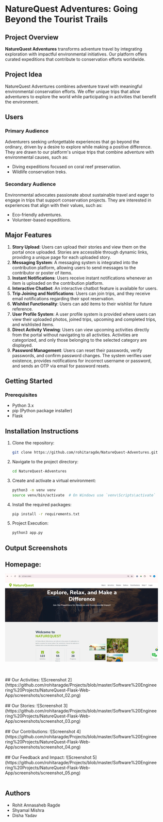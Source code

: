 # NatureQuest Adventures: Going Beyond the Tourist Trails

## Project Overview
**NatureQuest Adventures** transforms adventure travel by integrating exploration with impactful environmental initiatives. Our platform offers curated expeditions that contribute to conservation efforts worldwide.

## Project Idea
NatureQuest Adventures combines adventure travel with meaningful environmental conservation efforts. We offer unique trips that allow adventurers to explore the world while participating in activities that benefit the environment.

## Users
### Primary Audience
Adventurers seeking unforgettable experiences that go beyond the ordinary, driven by a desire to explore while making a positive difference. They are drawn to our platform's unique trips that combine adventure with environmental causes, such as:
- Diving expeditions focused on coral reef preservation.
- Wildlife conservation treks.

### Secondary Audience
Environmental advocates passionate about sustainable travel and eager to engage in trips that support conservation projects. They are interested in experiences that align with their values, such as:
- Eco-friendly adventures.
- Volunteer-based expeditions.

## Major Features
1. **Story Upload**: Users can upload their stories and view them on the portal once uploaded. Stories are accessible through dynamic links, providing a unique page for each uploaded story.
2. **Messaging System**: A messaging system is integrated into the contribution platform, allowing users to send messages to the contributor or poster of items.
3. **Instant Notifications**: Users receive instant notifications whenever an item is uploaded on the contribution platform.
4. **Interactive Chatbot**: An interactive chatbot feature is available for users.
5. **Trip Joining and Notifications**: Users can join trips, and they receive email notifications regarding their spot reservation.
6. **Wishlist Functionality**: Users can add items to their wishlist for future reference.
7. **User Profile System**: A user profile system is provided where users can view their uploaded photos, joined trips, upcoming and completed trips, and wishlisted items.
8. **Direct Activity Viewing**: Users can view upcoming activities directly from the portal without navigating to all activities. Activities are categorized, and only those belonging to the selected category are displayed.
9. **Password Management**: Users can reset their passwords, verify passwords, and confirm password changes. The system verifies user existence, provides notifications for incorrect username or password, and sends an OTP via email for password resets.

## Getting Started

### Prerequisites
- Python 3.x
- pip (Python package installer)
- Flask

## Installation Instructions
1. Clone the repository:
    ```bash
    git clone https://github.com/rohitaragde/NatureQuest-Adventures.git
    ```

2. Navigate to the project directory:
    ```bash
    cd NatureQuest-Adventures
    ```

3. Create and activate a virtual environment:
    ```bash
    python3 -m venv venv
    source venv/bin/activate  # On Windows use `venv\Scripts\activate`
    ```

4. Install the required packages:
    ```bash
    pip install -r requirements.txt
    ```

5. Project Execution:
    ```bash
    python3 app.py
    ```

## Output Screenshots
## Homepage:
![Screenshot 1](https://github.com/rohitaragde/Projects/blob/master/Software%20Engineering%20Projects/NatureQuest-Flask-Web-App/screenshots/UI_Project_screenshot_01.png)

<br>
<br>
## Our Activities:
![Screenshot 2](https://github.com/rohitaragde/Projects/blob/master/Software%20Engineering%20Projects/NatureQuest-Flask-Web-App/screenshots/screenshot_02.png)


<br>
<br>
## Our Stories:
![Screenshot 3](https://github.com/rohitaragde/Projects/blob/master/Software%20Engineering%20Projects/NatureQuest-Flask-Web-App/screenshots/screenshot_03.png)
<br>
<br>
## Our Contributions:
![Screenshot 4](https://github.com/rohitaragde/Projects/blob/master/Software%20Engineering%20Projects/NatureQuest-Flask-Web-App/screenshots/screenshot_04.png)
<br>
<br>
## Our Feedback and Impact:
![Screenshot 5](https://github.com/rohitaragde/Projects/blob/master/Software%20Engineering%20Projects/NatureQuest-Flask-Web-App/screenshots/screenshot_05.png)
<br>
<br>


## Authors
- Rohit Annasaheb Ragde
- Shyamal Mishra
- Disha Yadav
